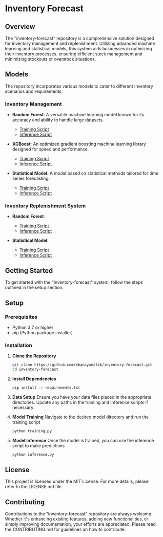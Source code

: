 # Inventory Forecast

## Overview

The "inventory-forecast" repository is a comprehensive solution designed for inventory management and replenishment. Utilizing advanced machine learning and statistical models, this system aids businesses in optimizing their inventory processes, ensuring efficient stock management and minimizing stockouts or overstock situations.

## Models

The repository incorporates various models to cater to different inventory scenarios and requirements:

### Inventory Management

- **Random Forest**: A versatile machine learning model known for its accuracy and ability to handle large datasets.
  - [Training Script](https://github.com/shanayamalik/inventory-forecast/blob/main/Inventory%20Management/Random%20Forest/training.py)
  - [Inference Script](https://github.com/shanayamalik/inventory-forecast/blob/main/Inventory%20Management/Random%20Forest/inference.py)

- **XGBoost**: An optimized gradient boosting machine learning library designed for speed and performance.
  - [Training Script](https://github.com/shanayamalik/inventory-forecast/blob/main/Inventory%20Management/XGBoost/training.py)
  - [Inference Script](https://github.com/shanayamalik/inventory-forecast/blob/main/Inventory%20Management/XGBoost/inference.py)

- **Statistical Model**: A model based on statistical methods tailored for time series forecasting.
  - [Training Script](https://github.com/shanayamalik/inventory-forecast/blob/main/Inventory%20Management/Statistical%20Model/training.py)
  - [Inference Script](https://github.com/shanayamalik/inventory-forecast/blob/main/Inventory%20Management/Statistical%20Model/inference.py)

### Inventory Replenishment System

- **Random Forest**:
  - [Training Script](https://github.com/shanayamalik/inventory-forecast/blob/main/Inventory%20Replenishment%20System/Random%20forest/training.py)
  - [Inference Script](https://github.com/shanayamalik/inventory-forecast/blob/main/Inventory%20Replenishment%20System/Random%20forest/inference.py)

- **Statistical Model**:
  - [Training Script](https://github.com/shanayamalik/inventory-forecast/blob/main/Inventory%20Replenishment%20System/Statistical%20Model/training.py)
  - [Inference Script](https://github.com/shanayamalik/inventory-forecast/blob/main/Inventory%20Replenishment%20System/Statistical%20Model/inference.py)

## Getting Started

To get started with the "inventory-forecast" system, follow the steps outlined in the setup section.

## Setup

### Prerequisites

- Python 3.7 or higher
- pip (Python package installer)

### Installation

1. **Clone the Repository**
   ```bash
   git clone https://github.com/shanayamalik/inventory-forecast.git
   cd inventory-forecast

2. **Install Dependencies**
   ```bash
   pip install -r requirements.txt

3. **Data Setup**
     Ensure you have your data files placed in the appropriate directories. Update any paths in the training and inference scripts if necessary.

4. **Model Training**
     Navigate to the desired model directory and run the training script
   ```bash
   python training.py

5. **Model Inference**
     Once the model is trained, you can use the inference script to make predictions
   ```bash
   python inference.py

## License
This project is licensed under the MIT License. For more details, please refer to the LICENSE.md file.

## Contributing
Contributions to the "inventory-forecast" repository are always welcome. Whether it's enhancing existing features, adding new functionalities, or simply improving documentation, your efforts are appreciated. Please read the CONTRIBUTING.md for guidelines on how to contribute.
